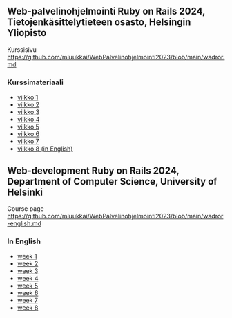 ## Web-palvelinohjelmointi Ruby on Rails 2024, Tietojenkäsittelytieteen osasto, Helsingin Yliopisto

Kurssisivu https://github.com/mluukkai/WebPalvelinohjelmointi2023/blob/main/wadror.md

### Kurssimateriaali

- [viikko 1](https://github.com/mluukkai/WebPalvelinohjelmointi2023/blob/main/web/viikko1.md)
- [viikko 2](https://github.com/mluukkai/WebPalvelinohjelmointi2023/blob/main/web/viikko2.md)
- [viikko 3](https://github.com/mluukkai/WebPalvelinohjelmointi2023/blob/main/web/viikko3.md)
- [viikko 4](https://github.com/mluukkai/WebPalvelinohjelmointi2023/blob/main/web/viikko4.md)
- [viikko 5](https://github.com/mluukkai/WebPalvelinohjelmointi2023/blob/main/web/viikko5.md)
- [viikko 6](https://github.com/mluukkai/WebPalvelinohjelmointi2023/blob/main/web/viikko6.md)
- [viikko 7](https://github.com/mluukkai/WebPalvelinohjelmointi2023/blob/main/web/viikko7.md)
- [viikko 8 (in English)](https://github.com/mluukkai/WebPalvelinohjelmointi2023/blob/main/english/week8.md)

## Web-development Ruby on Rails 2024, Department of Computer Science, University of Helsinki

Course page https://github.com/mluukkai/WebPalvelinohjelmointi2023/blob/main/wadror-english.md

### In English

- [week 1](https://github.com/mluukkai/WebPalvelinohjelmointi2023/blob/main/english/week1.md)
- [week 2](https://github.com/mluukkai/WebPalvelinohjelmointi2023/blob/main/english/week2.md)
- [week 3](https://github.com/mluukkai/WebPalvelinohjelmointi2023/blob/main/english/week3.md)
- [week 4](https://github.com/mluukkai/WebPalvelinohjelmointi2023/blob/main/english/week4.md)
- [week 5](https://github.com/mluukkai/WebPalvelinohjelmointi2023/blob/main/english/week5.md)
- [week 6](https://github.com/mluukkai/WebPalvelinohjelmointi2023/blob/main/english/week6.md)
- [week 7](https://github.com/mluukkai/WebPalvelinohjelmointi2023/blob/main/english/week7.md)
- [week 8](https://github.com/mluukkai/WebPalvelinohjelmointi2023/blob/main/english/week8.md)
